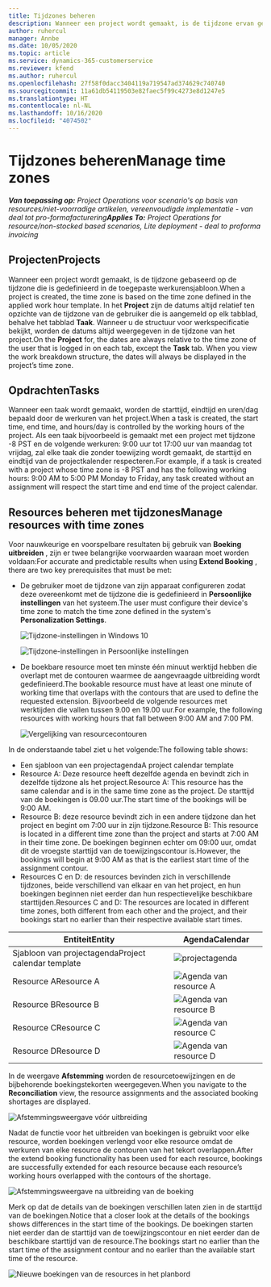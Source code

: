 ```yaml
---
title: Tijdzones beheren
description: Wanneer een project wordt gemaakt, is de tijdzone ervan gebaseerd op de tijdzone die is gedefinieerd in de toegepaste werkurensjabloon.
author: ruhercul
manager: Annbe
ms.date: 10/05/2020
ms.topic: article
ms.service: dynamics-365-customerservice
ms.reviewer: kfend
ms.author: ruhercul
ms.openlocfilehash: 27f58f0dacc3404119a719547ad374629c740740
ms.sourcegitcommit: 11a61db54119503e82faec5f99c4273e8d1247e5
ms.translationtype: HT
ms.contentlocale: nl-NL
ms.lasthandoff: 10/16/2020
ms.locfileid: "4074502"
---
```

# <a name="manage-time-zones"></a><span data-ttu-id="ed26f-103">Tijdzones beheren</span><span class="sxs-lookup"><span data-stu-id="ed26f-103">Manage time zones</span></span>

<span data-ttu-id="ed26f-104">_**Van toepassing op:** Project Operations voor scenario's op basis van resources/niet-voorradige artikelen, vereenvoudigde implementatie - van deal tot pro-formafacturering_</span><span class="sxs-lookup"><span data-stu-id="ed26f-104">_**Applies To:** Project Operations for resource/non-stocked based scenarios, Lite deployment - deal to proforma invoicing_</span></span>


## <a name="projects"></a><span data-ttu-id="ed26f-105">Projecten</span><span class="sxs-lookup"><span data-stu-id="ed26f-105">Projects</span></span>

<span data-ttu-id="ed26f-106">Wanneer een project wordt gemaakt, is de tijdzone gebaseerd op de tijdzone die is gedefinieerd in de toegepaste werkurensjabloon.</span><span class="sxs-lookup"><span data-stu-id="ed26f-106">When a project is created, the time zone is based on the time zone defined in the applied work hour template.</span></span> <span data-ttu-id="ed26f-107">In het **Project** zijn de datums altijd relatief ten opzichte van de tijdzone van de gebruiker die is aangemeld op elk tabblad, behalve het tabblad **Taak**. Wanneer u de structuur voor werkspecificatie bekijkt, worden de datums altijd weergegeven in de tijdzone van het project.</span><span class="sxs-lookup"><span data-stu-id="ed26f-107">On the **Project** for, the dates are always relative to the time zone of the user that is logged in on each tab, except the **Task** tab. When you view the work breakdown structure, the dates will always be displayed in the project’s time zone.</span></span>

## <a name="tasks"></a><span data-ttu-id="ed26f-108">Opdrachten</span><span class="sxs-lookup"><span data-stu-id="ed26f-108">Tasks</span></span>

<span data-ttu-id="ed26f-109">Wanneer een taak wordt gemaakt, worden de starttijd, eindtijd en uren/dag bepaald door de werkuren van het project.</span><span class="sxs-lookup"><span data-stu-id="ed26f-109">When a task is created, the start time, end time, and hours/day is controlled by the working hours of the project.</span></span> <span data-ttu-id="ed26f-110">Als een taak bijvoorbeeld is gemaakt met een project met tijdzone -8 PST en de volgende werkuren: 9:00 uur tot 17:00 uur van maandag tot vrijdag, zal elke taak die zonder toewijzing wordt gemaakt, de starttijd en eindtijd van de projectkalender respecteren.</span><span class="sxs-lookup"><span data-stu-id="ed26f-110">For example, if a task is created with a project whose time zone is -8 PST and has the following working hours: 9:00 AM to 5:00 PM Monday to Friday, any task created without an assignment will respect the start time and end time of the project calendar.</span></span>

## <a name="manage-resources-with-time-zones"></a><span data-ttu-id="ed26f-111">Resources beheren met tijdzones</span><span class="sxs-lookup"><span data-stu-id="ed26f-111">Manage resources with time zones</span></span>

<span data-ttu-id="ed26f-112">Voor nauwkeurige en voorspelbare resultaten bij gebruik van **Boeking uitbreiden** , zijn er twee belangrijke voorwaarden waaraan moet worden voldaan:</span><span class="sxs-lookup"><span data-stu-id="ed26f-112">For accurate and predictable results when using **Extend Booking** , there are two key prerequisites that must be met:</span></span>  

- <span data-ttu-id="ed26f-113">De gebruiker moet de tijdzone van zijn apparaat configureren zodat deze overeenkomt met de tijdzone die is gedefinieerd in **Persoonlijke instellingen** van het systeem.</span><span class="sxs-lookup"><span data-stu-id="ed26f-113">The user must configure their device's time zone to match the time zone defined in the system's **Personalization Settings**.</span></span>
 
  ![Tijdzone-instellingen in Windows 10](media/reconcile-assignments-03.png)

  ![Tijdzone-instellingen in Persoonlijke instellingen](media/reconcile-assignments-04.png)
 
- <span data-ttu-id="ed26f-116">De boekbare resource moet ten minste één minuut werktijd hebben die overlapt met de contouren waarmee de aangevraagde uitbreiding wordt gedefinieerd.</span><span class="sxs-lookup"><span data-stu-id="ed26f-116">The bookable resource must have at least one minute of working time that overlaps with the contours that are used to define the requested extension.</span></span> <span data-ttu-id="ed26f-117">Bijvoorbeeld de volgende resources met werktijden die vallen tussen 9.00 en 19.00 uur.</span><span class="sxs-lookup"><span data-stu-id="ed26f-117">For example, the following resources with working hours that fall between 9:00 AM and 7:00 PM.</span></span> 

  ![Vergelijking van resourcecontouren](media/reconcile-assignments-05.png)

<span data-ttu-id="ed26f-119">In de onderstaande tabel ziet u het volgende:</span><span class="sxs-lookup"><span data-stu-id="ed26f-119">The following table shows:</span></span>

- <span data-ttu-id="ed26f-120">Een sjabloon van een projectagenda</span><span class="sxs-lookup"><span data-stu-id="ed26f-120">A project calendar template</span></span>
- <span data-ttu-id="ed26f-121">Resource A: Deze resource heeft dezelfde agenda en bevindt zich in dezelfde tijdzone als het project.</span><span class="sxs-lookup"><span data-stu-id="ed26f-121">Resource A: This resource has the same calendar and is in the same time zone as the project.</span></span> <span data-ttu-id="ed26f-122">De starttijd van de boekingen is 09.00 uur.</span><span class="sxs-lookup"><span data-stu-id="ed26f-122">The start time of the bookings will be 9:00 AM.</span></span>
- <span data-ttu-id="ed26f-123">Resource B: deze resource bevindt zich in een andere tijdzone dan het project en begint om 7:00 uur in zijn tijdzone.</span><span class="sxs-lookup"><span data-stu-id="ed26f-123">Resource B: This resource is located in a different time zone than the project and starts at 7:00 AM in their time zone.</span></span> <span data-ttu-id="ed26f-124">De boekingen beginnen echter om 09:00 uur, omdat dit de vroegste starttijd van de toewijzingscontour is.</span><span class="sxs-lookup"><span data-stu-id="ed26f-124">However, the bookings will begin at 9:00 AM as that is the earliest start time of the assignment contour.</span></span>
- <span data-ttu-id="ed26f-125">Resources C en D: de resources bevinden zich in verschillende tijdzones, beide verschillend van elkaar en van het project, en hun boekingen beginnen niet eerder dan hun respectievelijke beschikbare starttijden.</span><span class="sxs-lookup"><span data-stu-id="ed26f-125">Resources C and D: The resources are located in different time zones, both different from each other and the project, and their bookings start no earlier than their respective available start times.</span></span>

|<span data-ttu-id="ed26f-126">Entiteit</span><span class="sxs-lookup"><span data-stu-id="ed26f-126">Entity</span></span>  |<span data-ttu-id="ed26f-127">Agenda</span><span class="sxs-lookup"><span data-stu-id="ed26f-127">Calendar</span></span>  |
|-|-|
|<span data-ttu-id="ed26f-128">Sjabloon van projectagenda</span><span class="sxs-lookup"><span data-stu-id="ed26f-128">Project calendar template</span></span>   | ![projectagenda](media/reconcile-assignments-06.png) |
|<span data-ttu-id="ed26f-130">Resource A</span><span class="sxs-lookup"><span data-stu-id="ed26f-130">Resource A</span></span>  | ![Agenda van resource A](media/reconcile-assignments-06.png) |
|<span data-ttu-id="ed26f-132">Resource B</span><span class="sxs-lookup"><span data-stu-id="ed26f-132">Resource B</span></span>  |  ![Agenda van resource B](media/reconcile-assignments-07.png) |
|<span data-ttu-id="ed26f-134">Resource C</span><span class="sxs-lookup"><span data-stu-id="ed26f-134">Resource C</span></span>  |  ![Agenda van resource C](media/reconcile-assignments-08.png) |
|<span data-ttu-id="ed26f-136">Resource D</span><span class="sxs-lookup"><span data-stu-id="ed26f-136">Resource D</span></span>  | ![Agenda van resource D](media/reconcile-assignments-09.png)  |
 
<span data-ttu-id="ed26f-138">In de weergave **Afstemming** worden de resourcetoewijzingen en de bijbehorende boekingstekorten weergegeven.</span><span class="sxs-lookup"><span data-stu-id="ed26f-138">When you navigate to the **Reconciliation** view, the resource assignments and the associated booking shortages are displayed.</span></span>

![Afstemmingsweergave vóór uitbreiding](media/reconcile-assignments-10.png)

<span data-ttu-id="ed26f-140">Nadat de functie voor het uitbreiden van boekingen is gebruikt voor elke resource, worden boekingen verlengd voor elke resource omdat de werkuren van elke resource de contouren van het tekort overlappen.</span><span class="sxs-lookup"><span data-stu-id="ed26f-140">After the extend booking functionality has been used for each resource, bookings are successfully extended for each resource because each resource’s working hours overlapped with the contours of the shortage.</span></span>

![Afstemmingsweergave na uitbreiding van de boeking](media/reconcile-assignments-11.png) 

<span data-ttu-id="ed26f-142">Merk op dat de details van de boekingen verschillen laten zien in de starttijd van de boekingen.</span><span class="sxs-lookup"><span data-stu-id="ed26f-142">Notice that a closer look at the details of the bookings shows differences in the start time of the bookings.</span></span> <span data-ttu-id="ed26f-143">De boekingen starten niet eerder dan de starttijd van de toewijzingscontour en niet eerder dan de beschikbare starttijd van de resource.</span><span class="sxs-lookup"><span data-stu-id="ed26f-143">The bookings start no earlier than the start time of the assignment contour and no earlier than the available start time of the resource.</span></span>

![Nieuwe boekingen van de resources in het planbord](media/reconcile-assignments-12.png)
